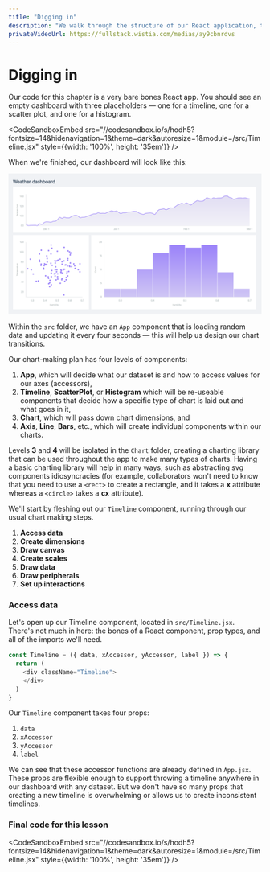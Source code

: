 ```yaml
---
title: "Digging in"
description: "We walk through the structure of our React application, then dive into the first step of our chart drawing checklist: accessing our data"
privateVideoUrl: https://fullstack.wistia.com/medias/ay9cbnrdvs
---
```


# Digging in

Our code for this chapter is a very bare bones React app. You should see an empty dashboard with three placeholders — one for a timeline, one for a scatter plot, and one for a histogram.

<CodeSandboxEmbed
  src="//codesandbox.io/s/hodh5?fontsize=14&hidenavigation=1&theme=dark&autoresize=1&module=/src/Timeline.jsx"
  style={{width: '100%', height: '35em'}}
/>

When we're finished, our dashboard will look like this:

![Finished dashboard](./public/images/13-using-d3-with-react-js/finished-dashboard.png)

Within the `src` folder, we have an `App` component that is loading random data and updating it every four seconds — this will help us design our chart transitions.

Our chart-making plan has four levels of components:

1. **App**, which will decide what our dataset is and how to access values for our axes (accessors),
2. **Timeline**, **ScatterPlot**, or **Histogram** which will be re-useable components that decide how a specific type of chart is laid out and what goes in it,
3. **Chart**, which will pass down chart dimensions, and
4. **Axis**, **Line**, **Bars**, etc., which will create individual components within our charts.

Levels **3** and **4** will be isolated in the `Chart` folder, creating a charting library that can be used throughout the app to make many types of charts. Having a basic charting library will help in many ways, such as abstracting svg components idiosyncracies (for example, collaborators won't need to know that you need to use a `<rect>` to create a rectangle, and it takes a **x** attribute whereas a `<circle>` takes a **cx** attribute).

We'll start by fleshing out our `Timeline` component, running through our usual chart making steps.

1. **Access data**
2. **Create dimensions**
3. **Draw canvas**
4. **Create scales**
5. **Draw data**
6. **Draw peripherals**
7. **Set up interactions**

### Access data

Let's open up our Timeline component, located in `src/Timeline.jsx`. There's not much in here: the bones of a React component, prop types, and all of the imports we'll need.

```javascript
const Timeline = ({ data, xAccessor, yAccessor, label }) => {
  return (
    <div className="Timeline">
    </div>
  )
}
```

Our `Timeline` component takes four props:

1. `data`
2. `xAccessor`
3. `yAccessor`
4. `label`

We can see that these accessor functions are already defined in `App.jsx`. These props are flexible enough to support throwing a timeline anywhere in our dashboard with any dataset. But we don't have so many props that creating a new timeline is overwhelming or allows us to create inconsistent timelines.

### Final code for this lesson

<CodeSandboxEmbed
  src="//codesandbox.io/s/hodh5?fontsize=14&hidenavigation=1&theme=dark&autoresize=1&module=/src/Timeline.jsx"
  style={{width: '100%', height: '35em'}}
/>